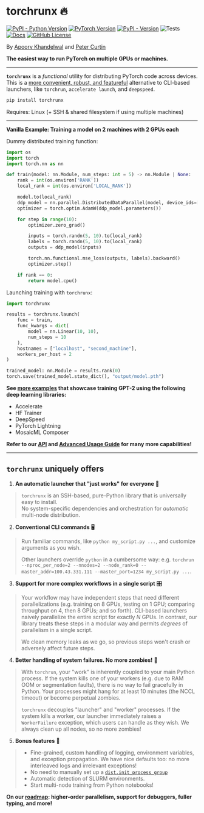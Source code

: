 # torchrunx 🔥

[![PyPI - Python Version](https://img.shields.io/pypi/pyversions/torchrunx)](https://github.com/apoorvkh/torchrunx/blob/main/pyproject.toml)
[![PyTorch Version](https://img.shields.io/badge/torch-%3E%3D2.0-orange)](https://github.com/pytorch/pytorch)
[![PyPI - Version](https://img.shields.io/pypi/v/torchrunx)](https://pypi.org/project/torchrunx/)
![Tests](https://img.shields.io/github/actions/workflow/status/apoorvkh/torchrunx/.github%2Fworkflows%2Fmain.yml)
[![Docs](https://readthedocs.org/projects/torchrunx/badge/?version=stable)](https://torchrunx.readthedocs.io)
[![GitHub License](https://img.shields.io/github/license/apoorvkh/torchrunx)](https://github.com/apoorvkh/torchrunx/blob/main/LICENSE)

By [Apoorv Khandelwal](https://apoorvkh.com) and [Peter Curtin](https://github.com/pmcurtin)

**The easiest way to run PyTorch on multiple GPUs or machines.**

---

**`torchrunx`** is a *functional* utility for distributing PyTorch code across devices. This is a [more convenient, robust, and featureful](#torchrunx-uniquely-offers) alternative to CLI-based launchers, like `torchrun`, `accelerate launch`, and `deepspeed`.

```bash
pip install torchrunx
```

Requires: Linux (+ SSH & shared filesystem if using multiple machines)

---

**Vanilla Example: Training a model on 2 machines with 2 GPUs each**

Dummy distributed training function:

```python
import os
import torch
import torch.nn as nn

def train(model: nn.Module, num_steps: int = 5) -> nn.Module | None:
    rank = int(os.environ['RANK'])
    local_rank = int(os.environ['LOCAL_RANK'])

    model.to(local_rank)
    ddp_model = nn.parallel.DistributedDataParallel(model, device_ids=[local_rank])
    optimizer = torch.optim.AdamW(ddp_model.parameters())

    for step in range(10):
        optimizer.zero_grad()

        inputs = torch.randn(5, 10).to(local_rank)
        labels = torch.randn(5, 10).to(local_rank)
        outputs = ddp_model(inputs)

        torch.nn.functional.mse_loss(outputs, labels).backward()
        optimizer.step()

    if rank == 0:
        return model.cpu()
```

Launching training with `torchrunx`:

```python
import torchrunx

results = torchrunx.launch(
    func = train,
    func_kwargs = dict(
        model = nn.Linear(10, 10),
        num_steps = 10
    ),
    hostnames = ["localhost", "second_machine"],
    workers_per_host = 2
)

trained_model: nn.Module = results.rank(0)
torch.save(trained_model.state_dict(), "output/model.pth")
```

**See [more examples](./docs/source/examples.md) that showcase training GPT-2 using the following deep learning libraries:**
  - Accelerate
  - HF Trainer
  - DeepSpeed
  - PyTorch Lightning
  - MosaicML Composer

**Refer to our [API](./docs/source/api.md) and [Advanced Usage Guide](./docs/source/advanced.md) for many more capabilities!**

---

## `torchrunx` uniquely offers

1. **An automatic launcher that "just works" for everyone** 🚀

> `torchrunx` is an SSH-based, pure-Python library that is universally easy to install.<br>
> No system-specific dependencies and orchestration for *automatic* multi-node distribution.

2. **Conventional CLI commands** 🖥️

> Run familiar commands, like `python my_script.py ...`, and customize arguments as you wish.
> 
> Other launchers override `python` in a cumbersome way: e.g. `torchrun --nproc_per_node=2 --nnodes=2 --node_rank=0 --master_addr=100.43.331.111 --master_port=1234 my_script.py ...`.

3. **Support for more complex workflows in a single script** 🎛️

> Your workflow may have independent steps that need different parallelizations (e.g. training on 8 GPUs, testing on 1 GPU; comparing throughput on 4, then 8 GPUs; and so forth). CLI-based launchers naively parallelize the entire script for exactly *N* GPUs. In contrast, our library treats these steps in a modular way and permits *degrees* of parallelism in a single script.
>
> 
> We clean memory leaks as we go, so previous steps won't crash or adversely affect future steps.

4. **Better handling of system failures. No more zombies!** 🧟

> With `torchrun`, your "work" is inherently coupled to your main Python process. If the system kills one of your workers (e.g. due to RAM OOM or segmentation faults), there is no way to fail gracefully in Python. Your processes might hang for at least 10 minutes (the NCCL timeout) or become perpetual zombies.
>
> 
> `torchrunx` decouples "launcher" and "worker" processes. If the system kills a worker, our launcher immediately raises a `WorkerFailure` exception, which users can handle as they wish. We always clean up all nodes, so no more zombies!

5. **Bonus features** 🎁

> - Fine-grained, custom handling of logging, environment variables, and exception propagation. We have nice defaults too: no more interleaved logs and irrelevant exceptions!
> - No need to manually set up a [`dist.init_process_group`](https://pytorch.org/docs/stable/distributed.html#torch.distributed.init_process_group)
> - Automatic detection of SLURM environments.
> - Start multi-node training from Python notebooks!

**On our [roadmap](https://github.com/apoorvkh/torchrunx/issues?q=is%3Aopen+is%3Aissue+label%3Aenhancement): higher-order parallelism, support for debuggers, fuller typing, and more!**
